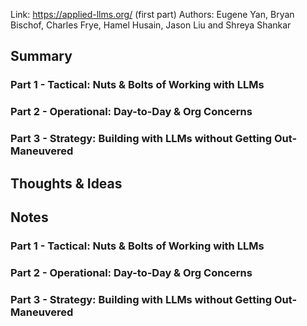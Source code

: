 Link: https://applied-llms.org/ (first part)
Authors: Eugene Yan, Bryan Bischof, Charles Frye, Hamel Husain, Jason Liu and Shreya Shankar
## Summary
### Part 1 - Tactical: Nuts & Bolts of Working with LLMs
### Part 2 - Operational: Day-to-Day & Org Concerns
### Part 3 - Strategy: Building with LLMs without Getting Out-Maneuvered
## Thoughts & Ideas

## Notes
### Part 1 - Tactical: Nuts & Bolts of Working with LLMs
### Part 2 - Operational: Day-to-Day & Org Concerns
### Part 3 - Strategy: Building with LLMs without Getting Out-Maneuvered
